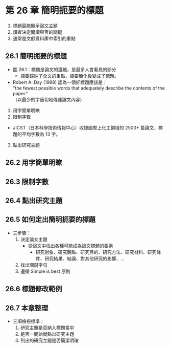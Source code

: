 # 第 26 章 簡明扼要的標題

1. 標題最能顯示論文主題
2. 讀者決定閱讀與否的關鍵
3. 通常是文獻資料庫中索引的重點

## 26.1 簡明扼要的標題

* 圖 26.1：標題是論文的濃縮，是最多人會看見的部分
  * 摘要歸納了全文的重點，摘要簡化後變成了標題。
* Robert A. Day (1998) 認為一個好標題應該是：  
  "the fewest possible words that adequately describe the contents of the paper."  
  （以最少的字適切地傳達論文內容）

1. 用字簡單明瞭
2. 限制字數
  * JICST（日本科學技術情報中心）收錄國際上化工領域的 2500+ 篇論文，標題的平均字數為 13 字。
3. 點出研究主題

## 26.2 用字簡單明瞭

## 26.3 限制字數

## 26.4 點出研究主題

## 26.5 如何定出簡明扼要的標題

* 三步驟：
  1. 決定論文主題
     * 從論文中找出各種可能成為論文標題的要素
         * 研究對象、研究觀點、研究目的、研究方法、研究材料、研究條件、研究結果、結論、對其他研究的影響、...
  2. 找出關鍵字句
  3. 遵循 Simple is best 原則
  
## 26.6 標題修改範例

## 26.7 本章整理

* 三項檢視標準：
  1. 研究主題是否納入標題當中
  2. 是否一開始就點出研究主題
  3. 列出的研究主題是否簡潔明確

